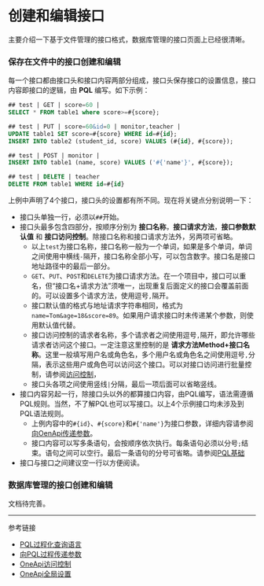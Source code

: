 # 创建和编辑接口

主要介绍一下基于文件管理的接口格式，数据库管理的接口页面上已经很清晰。

### 保存在文件中的接口创建和编辑

每一个接口都由接口头和接口内容两部分组成，接口头保存接口的设置信息，接口内容即接口的逻辑，由 **PQL** 编写。如下示例：
```sql
## test | GET | score=60 |
SELECT * FROM table1 where score>=#{score};

## test | PUT | score=60&id=0 | monitor,teacher |
UPDATE table1 SET score=#{score} WHERE id=#{id};
INSERT INTO table2 (student_id, score) VALUES (#{id}, #{score});

## test | POST | monitor |
INSERT INTO table1 (name, score) VALUES ('#{'name'}', #{score});

## test | DELETE | teacher
DELETE FROM table1 WHERE id=#{id}
``` 
上例中声明了4个接口，接口头的设置都有所不同。现在将关键点分别说明一下：
* 接口头单独一行，必须以`##`开始。
* 接口头最多包含四部分，按顺序分别为 **接口名称**，**接口请求方法**，**接口参数默认值** 和 **接口访问控制**。除接口名称和接口请求方法外，另两项可省略。
  + 以上`test`为接口名称，接口名称一般为一个单词，如果是多个单词，单词之间使用中横线`-`隔开，接口名称全部小写，可以包含数字。接口名是接口地址路径中的最后一部分。
  + `GET`、`PUT`、`POST`和`DELETE`为接口请求方法。在一个项目中，接口可以重名，但“接口名+请求方法”须唯一，出现重复后面定义的接口会覆盖前面的。可以设置多个请求方法，使用逗号`,`隔开。
  + 接口默认值的格式与地址请求字符串相同，格式为`name=Tom&age=18&score=89`。如果用户请求接口时未传递某个参数，则使用默认值代替。
  + 接口访问控制的请求者名称，多个请求者之间使用逗号`,`隔开，即允许哪些请求者访问这个接口。一定注意这里控制的是 **请求方法Method+接口名称**。这里一般填写用户名或角色名，多个用户名或角色名之间使用逗号`,`分隔，表示这些用户或角色可以访问这个接口。可以对接口访问进行批量控制，请参阅[访问控制](/oneapi/permit.md)，
  + 接口头各项之间使用竖线`|`分隔，最后一项后面可以省略竖线。
* 接口内容另起一行，除接口头以外的都算接口内容，由PQL编写，语法需遵循PQL规则。当然，不了解PQL也可以写接口。以上4个示例接口均未涉及到PQL语法规则。
  + 上例内容中的`#{id}`、`#{score}`和`#{'name'}`为接口参数，详细内容请参阅[向OenApi传递参数](/oneapi/params.md)。
  + 接口内容可以写多条语句，会按顺序依次执行。每条语句必须以分号`;`结束。语句之间可以空行。最后一条语句的分号可省略。请参阅[PQL基础](/pql/basic.md)
* 接口与接口之间建议空一行以方便阅读。

### 数据库管理的接口创建和编辑

文档待完善。

---
参考链接
* [PQL过程化查询语言](/pql/overview.md)
* [向PQL过程传递参数](/pql/params.md)
* [OneApi访问控制](/oneapi/token.md)
* [OneApi全局设置](/oneapi/setup.md)
